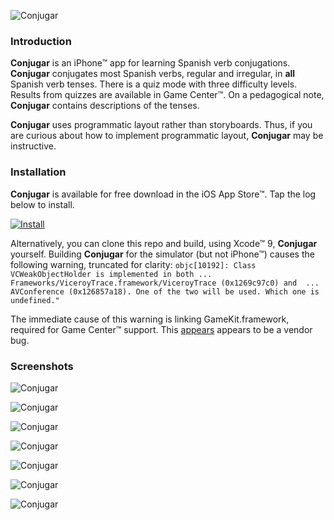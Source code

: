 ![Conjugar](Conjugar/launch.png "Conjugar's Launch Screen")

### Introduction

**Conjugar** is an iPhone™ app for learning Spanish verb conjugations. **Conjugar** conjugates most Spanish verbs, regular and irregular, in **all** Spanish verb tenses. There is a quiz mode with three difficulty levels. Results from quizzes are available in Game Center™. On a pedagogical note, **Conjugar** contains descriptions of the tenses.

**Conjugar** uses programmatic layout rather than storyboards. Thus, if you are curious about how to implement programmatic layout, **Conjugar** may be instructive.

### Installation

**Conjugar** is available for free download in the iOS App Store™. Tap the log below to install.

[![Install](apple.png)](https://itunes.apple.com/us/app/conjugar/id1236500467?mt=8)

Alternatively, you can clone this repo and build, using Xcode™ 9, **Conjugar** yourself. Building **Conjugar** for the simulator (but not iPhone™) causes the following warning, truncated for clarity: `objc[10192]: Class VCWeakObjectHolder is implemented in both ... Frameworks/ViceroyTrace.framework/ViceroyTrace (0x1269c97c0) and  ... AVConference (0x126857a18). One of the two will be used. Which one is undefined."`

The immediate cause of this warning is linking GameKit.framework, required for Game Center™ support. This [appears](https://forums.developer.apple.com/thread/63254) appears to be a vendor bug.

### Screenshots

![Conjugar](Conjugar/browse.png "Browse View of Verbs")

![Conjugar](Conjugar/verb.png "One Verb's Conjugations")

![Conjugar](Conjugar/quiz.png "Quiz in Progress")

![Conjugar](Conjugar/browseInfo.png "Info Available")

![Conjugar](Conjugar/info.png "Info on One Tense")

![Conjugar](Conjugar/GameCenter.png "Conjugar in Game Center")


![Conjugar](Conjugar/leaderboard.png "Conjugar's Game Center Leaderboard")
